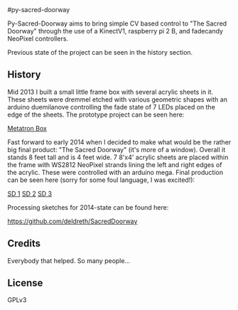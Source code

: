 <snippet>
  <content>
#py-sacred-doorway 

Py-Sacred-Doorway aims to bring simple CV based control to "The Sacred Doorway" through the use of a KinectV1,
raspberry pi 2 B, and fadecandy NeoPixel controllers. 

Previous state of the project can be seen in the history section.

## History

Mid 2013 I built a small little frame box with several acrylic sheets in it. These sheets were dremmel etched
with various geometric shapes with an arduino duemilanove controlling the fade state of 7 LEDs placed on the edge 
of the sheets. The prototype project can be seen here:

[Metatron Box](https://youtu.be/ysFEq5-h-6k)

Fast forward to early 2014 when I decided to make what would be the rather big final product: "The Sacred Doorway" 
(it's more of a window). Overall it stands 8 feet tall and is 4 feet wide. 7 8'x4' acrylic sheets are placed within
the frame with WS2812 NeoPixel strands lining the left and right edges of the acrylic. These were controlled with an
arduino mega. Final production can be seen here (sorry for some foul language, I was excited!):

[SD 1](https://youtu.be/poWdaNr34EA)
[SD 2](https://youtu.be/1jxQJL8qlaU)
[SD 3](https://youtu.be/ZUS4uXscfkQ)

Processing sketches for 2014-state can be found here:

https://github.com/deldreth/SacredDoorway

## Credits

Everybody that helped. So many people...

## License

GPLv3

</content>
</snippet>
